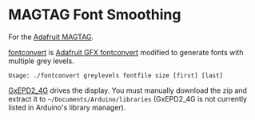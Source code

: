 # MAGTAG Font Smoothing

For the [Adafruit MAGTAG](https://www.adafruit.com/product/4800).

[fontconvert](./fontconvert) is [Adafruit GFX fontconvert](https://github.com/adafruit/Adafruit-GFX-Library/tree/master/fontconvert) modified to generate fonts with multiple grey levels.

```
Usage: ./fontconvert greylevels fontfile size [first] [last]
```

[GxEPD2\_4G](https://github.com/ZinggJM/GxEPD2_4G) drives the display.  You must manually download the zip and extract it to `~/Documents/Arduino/libraries` (GxEPD2\_4G is not currently listed in Arduino's library manager).

